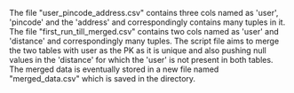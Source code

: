 The file "user_pincode_address.csv" contains three cols named as 'user', 'pincode' and the 'address' and correspondingly contains many tuples in it.
The file "first_run_till_merged.csv" contains two cols named as 'user' and 'distance' and correspondingly many tuples.
The script file aims to merge the two tables with user as the PK as it is unique and also pushing null values in the 'distance' for which the 'user' is not present in both tables.
The merged data is eventually stored in a new file named "merged_data.csv" which is saved in the directory.

